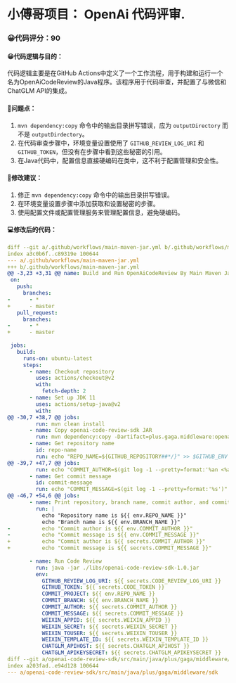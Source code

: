 # 小傅哥项目： OpenAi 代码评审.
### 😀代码评分：90
#### 😀代码逻辑与目的：
代码逻辑主要是在GitHub Actions中定义了一个工作流程，用于构建和运行一个名为OpenAiCodeReview的Java程序。该程序用于代码审查，并配置了与微信和ChatGLM API的集成。
#### 🤔问题点：
1. `mvn dependency:copy` 命令中的输出目录拼写错误，应为 `outputDirectory` 而不是 `outputDirdectory`。
2. 在代码审查步骤中，环境变量设置使用了 `GITHUB_REVIEW_LOG_URI` 和 `GITHUB_TOKEN`，但没有在步骤中看到这些秘密的引用。
3. 在Java代码中，配置信息直接硬编码在类中，这不利于配置管理和安全性。
#### 🎯修改建议：
1. 修正 `mvn dependency:copy` 命令中的输出目录拼写错误。
2. 在环境变量设置步骤中添加获取和设置秘密的步骤。
3. 使用配置文件或配置管理服务来管理配置信息，避免硬编码。
#### 💻修改后的代码：
```yaml
diff --git a/.github/workflows/main-maven-jar.yml b/.github/workflows/main-maven-jar.yml
index a3c0b6f..c89319e 100644
--- a/.github/workflows/main-maven-jar.yml
+++ b/.github/workflows/main-maven-jar.yml
@@ -3,23 +3,31 @@ name: Build and Run OpenAiCodeReview By Main Maven Jar
 on:
   push:
     branches:
-      - *
+      - master
   pull_request:
     branches:
-      - *
+      - master
 
 jobs:
   build:
     runs-on: ubuntu-latest
     steps:
       - name: Checkout repository
         uses: actions/checkout@v2
         with:
           fetch-depth: 2
       - name: Set up JDK 11
         uses: actions/setup-java@v2
         with:
@@ -30,7 +38,7 @@ jobs:
         run: mvn clean install
       - name: Copy openai-code-review-sdk JAR
         run: mvn dependency:copy -Dartifact=plus.gaga.middleware:openai-code-review-sdk:1.0 -DoutputDirectory=./libs
       - name: Get repository name
         id: repo-name
         run: echo "REPO_NAME=${GITHUB_REPOSITORY##*/}" >> $GITHUB_ENV
@@ -39,7 +47,7 @@ jobs:
         run: echo "COMMIT_AUTHOR=$(git log -1 --pretty=format:'%an <%ae>')" >> $GITHUB_ENV
       - name: Get commit message
         id: commit-message
         run: echo "COMMIT_MESSAGE=$(git log -1 --pretty=format:'%s')" >> $GITHUB_ENV
@@ -46,7 +54,6 @@ jobs:
       - name: Print repository, branch name, commit author, and commit message
         run: |
           echo "Repository name is ${{ env.REPO_NAME }}"
           echo "Branch name is ${{ env.BRANCH_NAME }}"
-          echo "Commit author is ${{ env.COMMIT_AUTHOR }}"
-          echo "Commit message is ${{ env.COMMIT_MESSAGE }}"
+          echo "Commit author is ${{ secrets.COMMIT_AUTHOR }}"
+          echo "Commit message is ${{ secrets.COMMIT_MESSAGE }}"
 
       - name: Run Code Review
         run: java -jar ./libs/openai-code-review-sdk-1.0.jar
         env:
           GITHUB_REVIEW_LOG_URI: ${{ secrets.CODE_REVIEW_LOG_URI }}
           GITHUB_TOKEN: ${{ secrets.CODE_TOKEN }}
           COMMIT_PROJECT: ${{ env.REPO_NAME }}
           COMMIT_BRANCH: ${{ env.BRANCH_NAME }}
           COMMIT_AUTHOR: ${{ secrets.COMMIT_AUTHOR }}
           COMMIT_MESSAGE: ${{ secrets.COMMIT_MESSAGE }}
           WEIXIN_APPID: ${{ secrets.WEIXIN_APPID }}
           WEIXIN_SECRET: ${{ secrets.WEIXIN_SECRET }}
           WEIXIN_TOUSER: ${{ secrets.WEIXIN_TOUSER }}
           WEIXIN_TEMPLATE_ID: ${{ secrets.WEIXIN_TEMPLATE_ID }}
           CHATGLM_APIHOST: ${{ secrets.CHATGLM_APIHOST }}
           CHATGLM_APIKEYSECRET: ${{ secrets.CHATGLM_APIKEYSECRET }}
diff --git a/openai-code-review-sdk/src/main/java/plus/gaga/middleware/sdk/OpenAiCodeReview.java b/openai-code-review-sdk/src/main/java/plus/gaga/middleware/sdk/OpenAiCodeReview.java
index a203fad..e94d128 100644
--- a/openai-code-review-sdk/src/main/java/plus/gaga/middleware/sdk